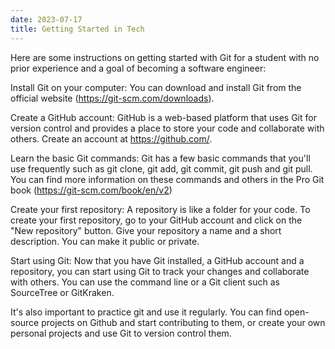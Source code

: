 ```yaml
---
date: 2023-07-17
title: Getting Started in Tech
---
```


Here are some instructions on getting started with Git for a student with no prior experience and a goal of becoming a software engineer:

Install Git on your computer: You can download and install Git from the official website (https://git-scm.com/downloads).

Create a GitHub account: GitHub is a web-based platform that uses Git for version control and provides a place to store your code and collaborate with others. Create an account at https://github.com/.

Learn the basic Git commands: Git has a few basic commands that you'll use frequently such as git clone, git add, git commit, git push and git pull. You can find more information on these commands and others in the Pro Git book (https://git-scm.com/book/en/v2)

Create your first repository: A repository is like a folder for your code. To create your first repository, go to your GitHub account and click on the "New repository" button. Give your repository a name and a short description. You can make it public or private.

Start using Git: Now that you have Git installed, a GitHub account and a repository, you can start using Git to track your changes and collaborate with others. You can use the command line or a Git client such as SourceTree or GitKraken.

It's also important to practice git and use it regularly. You can find open-source projects on Github and start contributing to them, or create your own personal projects and use Git to version control them.
